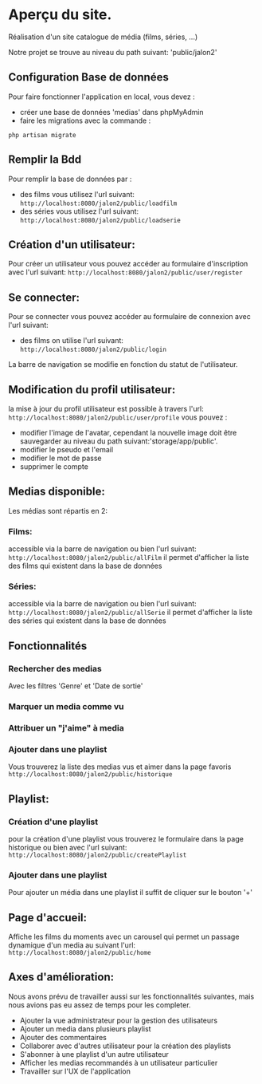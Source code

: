 # Aperçu du site.

Réalisation d'un site catalogue de média (films, séries, ...)

Notre projet se trouve au niveau du path suivant: 'public/jalon2'

## Configuration Base de données

Pour faire fonctionner l'application en local, vous devez :
- créer une base de données 'medias' dans phpMyAdmin 
- faire les migrations avec la commande :
```shell
php artisan migrate
```

## Remplir la Bdd

Pour remplir la base de données par :
- des films vous utilisez l'url suivant:
``http://localhost:8080/jalon2/public/loadfilm``
- des séries vous utilisez l'url suivant:
``http://localhost:8080/jalon2/public/loadserie``

## Création d'un utilisateur:

Pour créer un utilisateur vous pouvez accéder au formulaire d'inscription avec l'url suivant: 
``http://localhost:8080/jalon2/public/user/register``

## Se connecter:

Pour se connecter vous pouvez accéder au formulaire de connexion avec l'url suivant: 
- des films on utilise l'url suivant:
``http://localhost:8080/jalon2/public/login``

La barre de navigation se modifie en fonction du statut de l'utilisateur.

## Modification du profil utilisateur:

la mise à jour du profil utilisateur est possible à travers l'url:
``http://localhost:8080/jalon2/public/user/profile``
vous pouvez :
- modifier l'image de l'avatar, cependant la nouvelle image doit être sauvegarder au niveau du path suivant:'storage/app/public'.
- modifier le pseudo et l'email
- modifier le mot de passe
- supprimer le compte

## Medias disponible:
Les médias sont répartis en 2:

### Films:

accessible via la barre de navigation ou bien l'url suivant:
``http://localhost:8080/jalon2/public/allFilm``
il permet d'afficher la liste des films qui existent dans la base de données

### Séries:

accessible via la barre de navigation ou bien l'url suivant:
``http://localhost:8080/jalon2/public/allSerie``
il permet d'afficher la liste des séries qui existent dans la base de données

## Fonctionnalités

### Rechercher des medias 

Avec les filtres 'Genre' et 'Date de sortie'

### Marquer un media comme vu 

### Attribuer un "j'aime" à media

### Ajouter dans une playlist

Vous trouverez la liste des medias vus et aimer dans la page favoris
``http://localhost:8080/jalon2/public/historique``

## Playlist:

### Création d'une playlist

pour la création d'une playlist vous trouverez le formulaire dans la page historique ou bien avec l'url suivant:
``http://localhost:8080/jalon2/public/createPlaylist``

### Ajouter dans une playlist

Pour ajouter un média dans une playlist il suffit de cliquer sur le bouton '+'

## Page d'accueil:

Affiche les films du moments avec un carousel qui permet un passage dynamique d'un media au suivant 
l'url: ``http://localhost:8080/jalon2/public/home``

## Axes d'amélioration:


Nous avons prévu de travailler aussi sur les fonctionnalités suivantes, mais nous avions pas eu assez de temps pour les completer.

- Ajouter la vue administrateur pour la gestion des utilisateurs
- Ajouter un media dans plusieurs playlist
- Ajouter des commentaires
- Collaborer avec d'autres utilisateur pour la création des playlists
- S'abonner à une playlist d'un autre utilisateur
- Afficher les medias recommandés à un utilisateur particulier
- Travailler sur l'UX de l'application







